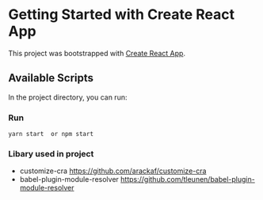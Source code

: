 # Getting Started with Create React App

This project was bootstrapped with [Create React App](https://github.com/facebook/create-react-app).

## Available Scripts

In the project directory, you can run:

### Run
```
yarn start  or npm start
```

### Libary used in project

- customize-cra https://github.com/arackaf/customize-cra
- babel-plugin-module-resolver https://github.com/tleunen/babel-plugin-module-resolver

